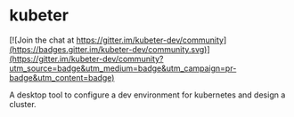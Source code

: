 # kubeter

[![Join the chat at https://gitter.im/kubeter-dev/community](https://badges.gitter.im/kubeter-dev/community.svg)](https://gitter.im/kubeter-dev/community?utm_source=badge&utm_medium=badge&utm_campaign=pr-badge&utm_content=badge)

A desktop tool to configure a dev environment for kubernetes and design a cluster.
